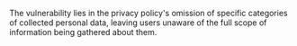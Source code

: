 The vulnerability lies in the privacy policy's omission of specific categories of collected personal data, leaving users unaware of the full scope of information being gathered about them.